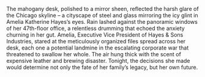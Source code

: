 The mahogany desk, polished to a mirror sheen, reflected the harsh glare of the Chicago skyline – a cityscape of steel and glass mirroring the icy glint in Amelia Katherine Hayes’s eyes.  Rain lashed against the panoramic windows of her 47th-floor office, a relentless drumming that echoed the anxiety churning in her gut. Amelia, Executive Vice President of Hayes & Sons Industries, stared at the meticulously organized files spread across her desk, each one a potential landmine in the escalating corporate war that threatened to swallow her whole. The air hung thick with the scent of expensive leather and brewing disaster.  Tonight, the decisions she made would determine not only the fate of her family’s legacy, but her own future.
